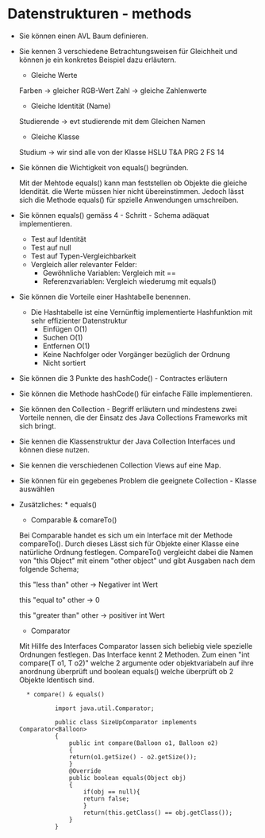 # Datenstrukturen - methods
* Sie können einen AVL Baum definieren. 
* Sie kennen 3 verschiedene Betrachtungsweisen für Gleichheit und können je ein konkretes Beispiel dazu erläutern. 
	
	* Gleiche Werte
	
	 Farben -> gleicher RGB-Wert
	 Zahl -> gleiche Zahlenwerte
	
	* Gleiche Identität (Name)
	
	 Studierende -> evt studierende mit dem Gleichen Namen	 
	
	* Gleiche Klasse
	
	 Studium -> wir sind alle von der Klasse HSLU T&A PRG 2 FS 14
	
* Sie können die Wichtigkeit von equals() begründen. 
	
	Mit der Mehtode equals() kann man feststellen ob Objekte die gleiche Idendität. die Werte müssen hier nicht übereinstimmen.
	Jedoch lässt sich die Methode equals() für spzielle Anwendungen umschreiben.

* Sie können equals() gemäss 4 - Schritt - Schema adäquat implementieren.

	* Test auf Identität 
	* Test auf null
	* Test auf Typen-Vergleichbarkeit
	* Vergleich aller relevanter Felder:
		* Gewöhnliche Variablen: Vergleich mit ==
		* Referenzvariablen: Vergleich wiederumg mit equals()
 
* Sie können die Vorteile einer Hashtabelle benennen. 

	* Die Hashtabelle ist eine Vernünftig implementierte Hashfunktion mit sehr effizienter Datenstruktur
		* Einfügen O(1)
		* Suchen O(1)
		* Entfernen O(1)
		* Keine Nachfolger oder Vorgänger bezüglich der Ordnung
		* Nicht sortiert 
		
* Sie können die 3 Punkte des hashCode() - Contractes erläutern 
* Sie können die Methode hashCode() für einfache Fälle implementieren.
* Sie können den Collection - Begriff erläutern und mindestens zwei Vorteile nennen, die der Einsatz des Java Collections Frameworks mit sich bringt. 
* Sie kennen die Klassenstruktur der Java Collection Interfaces und können diese nutzen. 
* Sie kennen die verschiedenen Collection Views auf eine Map. 
* Sie können für ein gegebenes Problem die geeignete Collection - Klasse auswählen 

* Zusätzliches:
		* equals()
	
	* Comparable & comareTo()
	
	 Bei Comparable handet es sich um ein Interface mit der Methode compareTo(). Durch dieses Lässt sich für Objekte einer Klasse eine natürliche Ordnung festlegen.
	 CompareTo() vergleicht dabei die Namen von "this Object" mit einem "other object" und gibt Ausgaben nach dem folgende Schema;
	 
	 this "less than" other -> Negativer int Wert
	 
	 this "equal to" other -> 0

	 this "greater than" other -> positiver int Wert
	
	* Comparator
	 
	 Mit Hillfe des Interfaces Comparator<T> lassen sich beliebig viele spezielle Ordnungen festlegen. 
	 Das Interface kennt 2 Methoden. Zum einen "int compare(T o1, T o2)" welche 2 argumente oder objektvariabeln auf ihre anordnung überprüft und boolean equals()
	 welche überprüft ob 2 Objekte Identisch sind.
	 
		* compare() & equals()
		 
				import java.util.Comparator;
				
				public class SizeUpComparator implements Comparator<Balloon>
				{
					public int compare(Balloon o1, Balloon o2)
					{
					return(o1.getSize() - o2.getSize());
					}
					@Override
					public boolean equals(Object obj)
					{
						if(obj == null){
						return false;
						}
						return(this.getClass() == obj.getClass());
					}
				}
